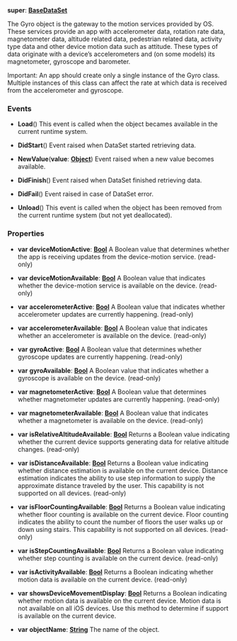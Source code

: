 **super**: **[BaseDataSet](BaseDataSet.md)**

The Gyro object is the gateway to the motion services provided by OS. These services provide an app with accelerometer data, rotation rate data, magnetometer data, altitude related data, pedestrian related data, activity type data and other device motion data such as attitude. These types of data originate with a device’s accelerometers and (on some models) its magnetometer, gyroscope and barometer.

Important: An app should create only a single instance of the Gyro class. Multiple instances of this class can affect the rate at which data is received from the accelerometer and gyroscope.

### Events

* **Load**()
This event is called when the object becames available in the current runtime system.

* **DidStart**()
Event raised when DataSet started retrieving data.

* **NewValue**(**value**: **[Object](../gravity/types.md)**)
Event raised when a new value becomes available.

* **DidFinish**()
Event raised when DataSet finished retrieving data.

* **DidFail**()
Event raised in case of DataSet error.

* **Unload**()
This event is called when the object has been removed from the current runtime system (but not yet deallocated).



### Properties

* **var** **deviceMotionActive**: **[Bool](../gravity/types.md)**
A Boolean value that determines whether the app is receiving updates from the device-motion service. \(read-only\)

* **var** **deviceMotionAvailable**: **[Bool](../gravity/types.md)**
A Boolean value that indicates whether the device-motion service is available on the device. \(read-only\)

* **var** **accelerometerActive**: **[Bool](../gravity/types.md)**
A Boolean value that indicates whether accelerometer updates are currently happening. \(read-only\)

* **var** **accelerometerAvailable**: **[Bool](../gravity/types.md)**
A Boolean value that indicates whether an accelerometer is available on the device. \(read-only\)

* **var** **gyroActive**: **[Bool](../gravity/types.md)**
A Boolean value that determines whether gyroscope updates are currently happening. \(read-only\)

* **var** **gyroAvailable**: **[Bool](../gravity/types.md)**
A Boolean value that indicates whether a gyroscope is available on the device. \(read-only\)

* **var** **magnetometerActive**: **[Bool](../gravity/types.md)**
A Boolean value that determines whether magnetometer updates are currently happening. \(read-only\)

* **var** **magnetometerAvailable**: **[Bool](../gravity/types.md)**
A Boolean value that indicates whether a magnetometer is available on the device. \(read-only\)

* **var** **isRelativeAltitudeAvailable**: **[Bool](../gravity/types.md)**
Returns a Boolean value indicating whether the current device supports generating data for relative altitude changes. \(read-only\)

* **var** **isDistanceAvailable**: **[Bool](../gravity/types.md)**
Returns a Boolean value indicating whether distance estimation is available on the current device. Distance estimation indicates the ability to use step information to supply the approximate distance traveled by the user. This capability is not supported on all devices. \(read-only\)

* **var** **isFloorCountingAvailable**: **[Bool](../gravity/types.md)**
Returns a Boolean value indicating whether floor counting is available on the current device. Floor counting indicates the ability to count the number of floors the user walks up or down using stairs. This capability is not supported on all devices. \(read-only\)

* **var** **isStepCountingAvailable**: **[Bool](../gravity/types.md)**
Returns a Boolean value indicating whether step counting is available on the current device. \(read-only\)

* **var** **isActivityAvailable**: **[Bool](../gravity/types.md)**
Returns a Boolean indicating whether motion data is available on the current device. \(read-only\)

* **var** **showsDeviceMovementDisplay**: **[Bool](../gravity/types.md)**
Returns a Boolean indicating whether motion data is available on the current device. Motion data is not available on all iOS devices. Use this method to determine if support is available on the current device.

* **var** **objectName**: **[String](../gravity/types.md)**
The name of the object.





